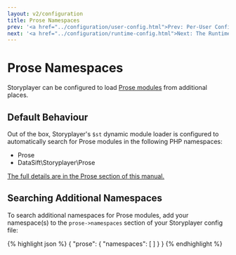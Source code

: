 ```yaml
---
layout: v2/configuration
title: Prose Namespaces
prev: '<a href="../configuration/user-config.html">Prev: Per-User Configuration</a>'
next: '<a href="../configuration/runtime-config.html">Next: The Runtime Configuration</a>'
---
```

# Prose Namespaces

Storyplayer can be configured to load [Prose modules](../prose/index.html) from additional places.

## Default Behaviour

Out of the box, Storyplayer's `$st` dynamic module loader is configured to automatically search for Prose modules in the following PHP namespaces:

* Prose
* DataSift\Storyplayer\Prose

[The full details are in the Prose section of this manual.](../prose/module-namespaces.html)

## Searching Additional Namespaces

To search additional namespaces for Prose modules, add your namespace(s) to the `prose->namespaces` section of your Storyplayer config file:

{% highlight json %}
{
    "prose": {
        "namespaces": [
        ]
    }
}
{% endhighlight %}

